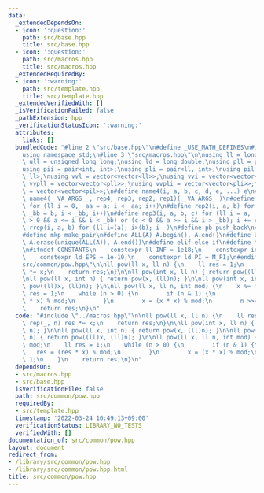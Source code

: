 ```yaml
---
data:
  _extendedDependsOn:
  - icon: ':question:'
    path: src/base.hpp
    title: src/base.hpp
  - icon: ':question:'
    path: src/macros.hpp
    title: src/macros.hpp
  _extendedRequiredBy:
  - icon: ':warning:'
    path: src/template.hpp
    title: src/template.hpp
  _extendedVerifiedWith: []
  _isVerificationFailed: false
  _pathExtension: hpp
  _verificationStatusIcon: ':warning:'
  attributes:
    links: []
  bundledCode: "#line 2 \"src/base.hpp\"\n#define _USE_MATH_DEFINES\n#include <bits/stdc++.h>\n\
    using namespace std;\n#line 3 \"src/macros.hpp\"\n\nusing ll = long long;\nusing\
    \ ull = unsigned long long;\nusing ld = long double;\nusing pll = pair<ll, ll>;\n\
    using pii = pair<int, int>;\nusing pli = pair<ll, int>;\nusing pil = pair<int,\
    \ ll>;\nusing vvl = vector<vector<ll>>;\nusing vvi = vector<vector<int>>;\nusing\
    \ vvpll = vector<vector<pll>>;\nusing vvpli = vector<vector<pli>>;\nusing vvpil\
    \ = vector<vector<pil>>;\n#define name4(i, a, b, c, d, e, ...) e\n#define rep(...)\
    \ name4(__VA_ARGS__, rep4, rep3, rep2, rep1)(__VA_ARGS__)\n#define rep1(i, a)\
    \ for (ll i = 0, _aa = a; i < _aa; i++)\n#define rep2(i, a, b) for (ll i = a,\
    \ _bb = b; i < _bb; i++)\n#define rep3(i, a, b, c) for (ll i = a, _bb = b; (c\
    \ > 0 && a <= i && i < _bb) or (c < 0 && a >= i && i > _bb); i += c)\n#define\
    \ rrep(i, a, b) for (ll i=(a); i>(b); i--)\n#define pb push_back\n#define eb emplace_back\n\
    #define mkp make_pair\n#define ALL(A) A.begin(), A.end()\n#define UNIQUE(A) sort(ALL(A)),\
    \ A.erase(unique(ALL(A)), A.end())\n#define elif else if\n#define tostr to_string\n\
    \n#ifndef CONSTANTS\n    constexpr ll INF = 1e18;\n    constexpr int MOD = 1000000007;\n\
    \    constexpr ld EPS = 1e-10;\n    constexpr ld PI = M_PI;\n#endif\n#line 2 \"\
    src/common/pow.hpp\"\n\nll pow(ll x, ll n) {\n    ll res = 1;\n    rep(_, n) res\
    \ *= x;\n    return res;\n}\n\nll pow(int x, ll n) { return pow((ll)x, n); }\n\
    \nll pow(ll x, int n) { return pow(x, (ll)n); }\n\nll pow(int x, int n) { return\
    \ pow((ll)x, (ll)n); }\n\nll pow(ll x, ll n, int mod) {\n    x %= mod;\n    ll\
    \ res = 1;\n    while (n > 0) {\n        if (n & 1) {\n            res = (res\
    \ * x) % mod;\n        }\n        x = (x * x) % mod;\n        n >>= 1;\n    }\n\
    \    return res;\n}\n"
  code: "#include \"../macros.hpp\"\n\nll pow(ll x, ll n) {\n    ll res = 1;\n   \
    \ rep(_, n) res *= x;\n    return res;\n}\n\nll pow(int x, ll n) { return pow((ll)x,\
    \ n); }\n\nll pow(ll x, int n) { return pow(x, (ll)n); }\n\nll pow(int x, int\
    \ n) { return pow((ll)x, (ll)n); }\n\nll pow(ll x, ll n, int mod) {\n    x %=\
    \ mod;\n    ll res = 1;\n    while (n > 0) {\n        if (n & 1) {\n         \
    \   res = (res * x) % mod;\n        }\n        x = (x * x) % mod;\n        n >>=\
    \ 1;\n    }\n    return res;\n}\n"
  dependsOn:
  - src/macros.hpp
  - src/base.hpp
  isVerificationFile: false
  path: src/common/pow.hpp
  requiredBy:
  - src/template.hpp
  timestamp: '2022-03-24 10:49:13+09:00'
  verificationStatus: LIBRARY_NO_TESTS
  verifiedWith: []
documentation_of: src/common/pow.hpp
layout: document
redirect_from:
- /library/src/common/pow.hpp
- /library/src/common/pow.hpp.html
title: src/common/pow.hpp
---
```

